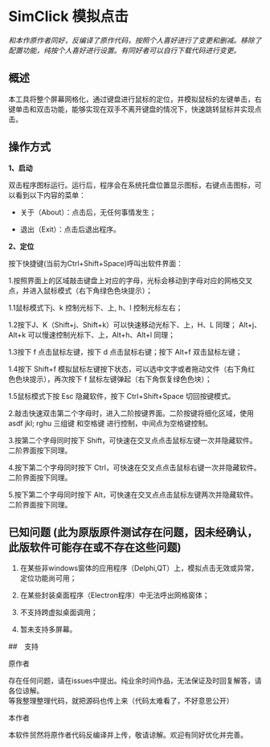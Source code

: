 # SimClick 模拟点击

*和本作原作者同好，反编译了原作代码，按照个人喜好进行了变更和删减。移除了配置功能，纯按个人喜好进行设置。有同好者可以自行下载代码进行变更。*

## 概述



本工具将整个屏幕网格化，通过键盘进行鼠标的定位，并模拟鼠标的左键单击，右键单击和双击功能，能够实现在双手不离开键盘的情况下，快速跳转鼠标并实现点击。



## 操作方式



**1、启动**

双击程序图标运行。运行后，程序会在系统托盘位置显示图标，右键点击图标，可以看到以下内容的菜单：

* 关于（About）：点击后，无任何事情发生；

* 退出（Exit）：点击后退出程序。



**2、定位**

按下快捷键(当前为Ctrl+Shift+Space)呼叫出软件界面：

1.按照界面上的区域敲击键盘上对应的字母，光标会移动到字母对应的网格交叉点，并进入鼠标模式（右下角绿色色块提示）；

1.1鼠标模式下j、k 控制光标下、上, h、l 控制光标左右；

1.2按下J、K（Shift+j、Shift+k）可以快速移动光标下、上，H、L 同理； Alt+j、Alt+k 可以慢速控制光标下、上，Alt+h、Alt+l 同理；

1.3按下 f 点击鼠标左键，按下 d 点击鼠标右键；按下 Alt+f 双击鼠标左键；

1.4按下 Shift+f 模拟鼠标左键按下状态，可以选中文字或者拖动文件（右下角红色色块提示），再次按下 f 鼠标左键弹起（右下角恢复绿色色块）； 

1.5鼠标模式下按 Esc 隐藏软件，按下 Ctrl+Shift+Space 切回按键模式。

2.敲击快速双击第二个字母时，进入二阶按键界面。二阶按键将细化区域，使用 asdf jkl; rghu 三组键 和空格键 进行控制，中间点为空格键控制。

3.按第二个字母同时按下 Shift，可快速在交叉点点击鼠标左键一次并隐藏软件。二阶界面按下同理。

4.按下第二个字母同时按下 Ctrl，可快速在交叉点点击鼠标右键一次并隐藏软件。二阶界面按下同理。

5.按下第二个字母同时按下 Alt，可快速在交叉点点击鼠标左键两次并隐藏软件。二阶界面按下同理。



## 已知问题 (此为原版原件测试存在问题，因未经确认，此版软件可能存在或不存在这些问题)

1. 在某些非windows窗体的应用程序（Delphi,QT）上，模拟点击无效或异常，定位功能尚可用；

2. 在某些封装桌面程序（Electron程序）中无法呼出网格窗体；

3. 不支持跨虚拟桌面调用；

4. 暂未支持多屏幕。

   

##　支持

原作者

存在任何问题，请在issues中提出。纯业余时间作品，无法保证及时回复解答，请各位谅解。  
等我整理整理代码，就把源码也传上来（代码太难看了，不好意思公开）

本作者

本软件贸然将原作者代码反编译并上传，敬请谅解。欢迎有同好优化并完善。



